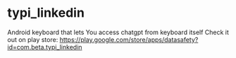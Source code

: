 # typi_linkedin
Android keyboard that lets You access chatgpt from keyboard itself
Check it out on play store: https://play.google.com/store/apps/datasafety?id=com.beta.typi_linkedin
